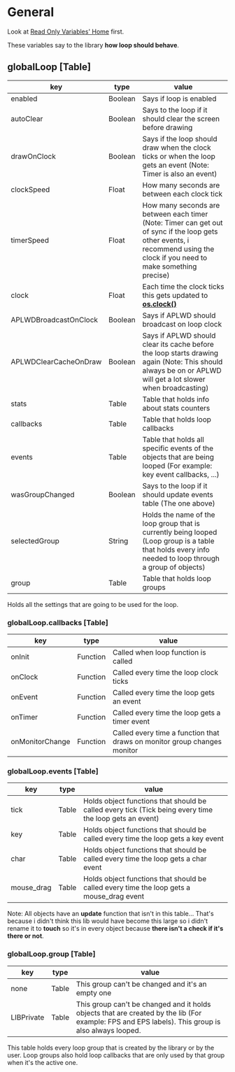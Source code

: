 # General

Look at [Read Only Variables' Home](index.md#general) first.

These variables say to the library **how loop should behave**.

## globalLoop [Table]

| key                   | type    | value                                                                                                                                                                      |
| --------------------- | ------- | -------------------------------------------------------------------------------------------------------------------------------------------------------------------------- |
| enabled               | Boolean | Says if loop is enabled                                                                                                                                                    |
| autoClear             | Boolean | Says to the loop if it should clear the screen before drawing                                                                                                              |
| drawOnClock           | Boolean | Says if the loop should draw when the clock ticks or when the loop gets an event (Note: Timer is also an event)                                                            |
| clockSpeed            | Float   | How many seconds are between each clock tick                                                                                                                               |
| timerSpeed            | Float   | How many seconds are between each timer (Note: Timer can get out of sync if the loop gets other events, i recommend using the clock if you need to make something precise) |
| clock                 | Float   | Each time the clock ticks this gets updated to [**os.clock()**](http://www.computercraft.info/wiki/Os.clock)                                                               |
| APLWDBroadcastOnClock | Boolean | Says if APLWD should broadcast on loop clock                                                                                                                               |
| APLWDClearCacheOnDraw | Boolean | Says if APLWD should clear its cache before the loop starts drawing again (Note: This should always be on or APLWD will get a lot slower when broadcasting)                |
| stats                 | Table   | Table that holds info about stats counters                                                                                                                                 |
| callbacks             | Table   | Table that holds loop callbacks                                                                                                                                            |
| events                | Table   | Table that holds all specific events of the objects that are being looped  (For example: key event callbacks, ...)                                                         |
| wasGroupChanged       | Boolean | Says to the loop if it should update events table (The one above)                                                                                                          |
| selectedGroup         | String  | Holds the name of the loop group that is currently being looped (Loop group is a table that holds every info needed to loop through a group of objects)                    |
| group                 | Table   | Table that holds loop groups                                                                                                                                               |

Holds all the settings that are going to be used for the loop.

### globalLoop.callbacks [Table]

| key             | type     | value                                                                    |
| --------------- | -------- | ------------------------------------------------------------------------ |
| onInit          | Function | Called when loop function is called                                      |
| onClock         | Function | Called every time the loop clock ticks                                   |
| onEvent         | Function | Called every time the loop gets an event                                 |
| onTimer         | Function | Called every time the loop gets a timer event                            |
| onMonitorChange | Function | Called every time a function that draws on monitor group changes monitor |

### globalLoop.events [Table]

| key        | type  | value                                                                                                  |
| ---------- | ----- | ------------------------------------------------------------------------------------------------------ |
| tick       | Table | Holds object functions that should be called every tick (Tick being every time the loop gets an event) |
| key        | Table | Holds object functions that should be called every time the loop gets a key event                      |
| char       | Table | Holds object functions that should be called every time the loop gets a char event                     |
| mouse_drag | Table | Holds object functions that should be called every time the loop gets a mouse_drag event               |

Note: All objects have an **update** function that isn't in this table... That's because i didn't think this lib would have become this large so i didn't rename it to **touch** so it's in every object because **there isn't a check if it's there or not**.

### globalLoop.group [Table]

| key        | type  | value                                                                                                                                             |
| ---------- | ----- | ------------------------------------------------------------------------------------------------------------------------------------------------- |
| none       | Table | This group can't be changed and it's an empty one                                                                                                 |
| LIBPrivate | Table | This group can't be changed and it holds objects that are created by the lib (For example: FPS and EPS labels). This group is also always looped. |

This table holds every loop group that is created by the library or by the user. Loop groups also hold loop callbacks that are only used by that group when it's the active one.
